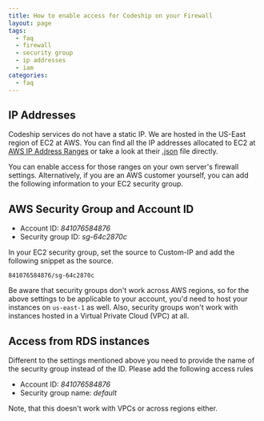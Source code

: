 ```yaml
---
title: How to enable access for Codeship on your Firewall
layout: page
tags:
  - faq
  - firewall
  - security group
  - ip addresses
  - iam
categories:
  - faq
---
```

## IP Addresses

Codeship services do not have a static IP. We are hosted in the US-East region of EC2 at AWS. You can find all the IP addresses allocated to EC2 at [AWS IP Address Ranges](http://docs.aws.amazon.com/general/latest/gr/aws-ip-ranges.html) or take a look at their [.json](https://ip-ranges.amazonaws.com/ip-ranges.json) file directly.

You can enable access for those ranges on your own server's firewall settings. Alternatively, if you are an AWS customer yourself, you can add the following information to your EC2 security group.

## AWS Security Group and Account ID

* Account ID: *841076584876*
* Security group ID: *sg-64c2870c*

In your EC2 security group, set the source to Custom-IP and add the following snippet as the source.

```shell
841076584876/sg-64c2870c
```

Be aware that security groups don't work across AWS regions, so for the above settings to be applicable to your account, you'd need to host your instances on `us-east-1` as well. Also, security groups won't work with instances hosted in a Virtual Private Cloud (VPC) at all.

## Access from RDS instances

Different to the settings mentioned above you need to provide the name of the security group instead of the ID. Please add the following access rules

* Account ID: *841076584876*
* Security group name: *default*

Note, that this doesn't work with VPCs or across regions either.
